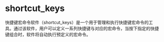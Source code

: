# shortcut_keys
快捷键宏命令软件（shortcut_keys）是一个用于管理和执行快捷键宏命令的工具。通过该软件，用户可以定义一系列快捷键与对应的宏命令，当按下指定的快捷键组合时，软件将自动执行预定义的宏命令。
